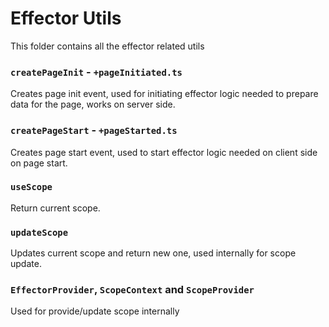 # Effector Utils
This folder contains all the effector related utils

### `createPageInit` - `+pageInitiated.ts`

Creates page init event, used for initiating effector logic needed to prepare data for the page, works on server side.

### `createPageStart` - `+pageStarted.ts`

Creates page start event, used to start effector logic needed on client side on page start.

### `useScope`

Return current scope.

### `updateScope`

Updates current scope and return new one, used internally for scope update.

### `EffectorProvider`, `ScopeContext` and `ScopeProvider`

Used for provide/update scope internally